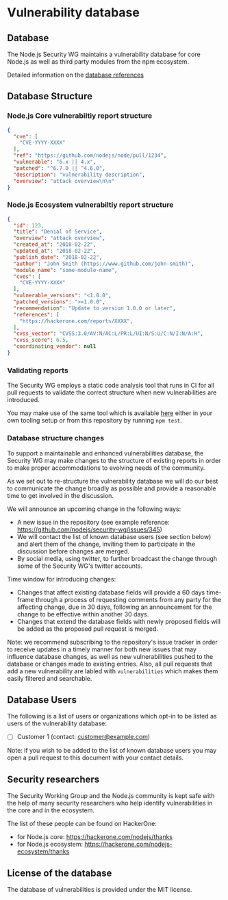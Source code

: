 # Vulnerability database

## Database

The Node.js Security WG maintains a vulnerability database for core Node.js as well as third party modules from the npm ecosystem.

Detailed information on the [database references](https://github.com/nodejs/security-wg/blob/master/vuln/README.md)

## Database Structure

### Node.js Core vulnerabiltiy report structure

```json
{
  "cve": [
    "CVE-YYYY-XXXX"
  ],
  "ref": "https://github.com/nodejs/node/pull/1234",
  "vulnerable": "6.x || 4.x",
  "patched": "^6.7.0 || ^4.6.0",
  "description": "vulnerability description",
  "overview": "attack overview\n\n"
}
```

### Node.js Ecosystem vulnerabiltiy report structure

```json
{
  "id": 123,
  "title": "Denial of Service",
  "overview": "attack overview",
  "created_at": "2018-02-22",
  "updated_at": "2018-02-22",
  "publish_date": "2018-02-22",
  "author": "John Smith (https://www.github.com/john-smith)",
  "module_name": "some-module-name",
  "cves": [
    "CVE-YYYY-XXXX"
  ],
  "vulnerable_versions": "<1.0.0",
  "patched_versions": ">=1.0.0",
  "recommendation": "Update to version 1.0.0 or later",
  "references": [
    "https://hackerone.com/reports/XXXX",
  ],
  "cvss_vector": "CVSS:3.0/AV:N/AC:L/PR:L/UI:N/S:U/C:N/I:N/A:H",
  "cvss_score": 6.5,
  "coordinating_vendor": null
}
```

### Validating reports

The Security WG employs a static code analysis tool that runs in CI for all pull requests to validate the correct structure when new vulnerabilities are introduced.

You may make use of the same tool which is available [here](https://github.com/nodejs/security-wg/blob/master/tools/vuln_valid/index.js) either in your own tooling setup or from this repository by running `npm test`.


### Database structure changes

To support a maintainable and enhanced vulnerabilities database, the Security WG may make changes to the structure of existing reports in order to make proper accommodations to evolving needs of the community.

As we set out to re-structure the vulnerability database we will do our best to communicate the change broadly as possible and provide a reasonable time to get involved in the discussion.

We will announce an upcoming change in the following ways:
- A new issue in the repository (see example reference: https://github.com/nodejs/security-wg/issues/345)
- We will contact the list of known database users (see section below) and alert them of the change, inviting them to participate in the discussion before changes are merged.
- By social media, using twitter, to further broadcast the change through some of the Security WG's twitter accounts.

Time window for introducing changes:
- Changes that affect existing database fields will provide a 60 days time-frame through a process of requesting comments from any party for the affecting change, due in 30 days, following an announcement for the change to be effective within another 30 days.
- Changes that extend the database fields with newly proposed fields will be added as the proposed pull request is merged.

Note: we recommend subscribing to the repository's issue tracker in order to receive updates in a timely manner for both new issues that may influence database changes, as well as new vulnerabilities pushed to the database or changes made to existing entries. Also, all pull requests that add a new vulnerability are labled with `vulnerabilities` which makes them easily filtered and searchable.

## Database Users

The following is a list of users or organizations which opt-in to be listed as users of the vulnerability database:

- [ ] Customer 1 (contact: customer@example.com)


Note: if you wish to be added to the list of known database users you may open a pull request to this document with your contact details.

## Security researchers

The Security Working Group and the Node.js community is kept safe with the help of many security researchers who help
identify vulnerabilities in the core and in the ecosystem.

The list of these people can be found on HackerOne:
* for Node.js core: https://hackerone.com/nodejs/thanks
* for Node.js ecosystem: https://hackerone.com/nodejs-ecosystem/thanks

## License of the database

The database of vulnerabilities is provided under the MIT license.
